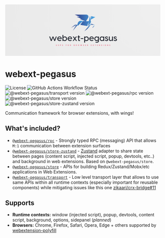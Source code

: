 ![Logo](./assets/logo.png)

# webext-pegasus

![License](https://badgen.net/github/license/StyleT/webext-pegasus)
![GitHub Actions Workflow Status](https://img.shields.io/github/actions/workflow/status/StyleT/webext-pegasus/ci.yml?branch=main)
![@webext-pegasus/transport version](https://badgen.net/npm/v/@webext-pegasus%2Ftransport?label=@webext-pegasus%2Ftransport)
![@webext-pegasus/rpc version](https://badgen.net/npm/v/@webext-pegasus%2Frpc?label=@webext-pegasus%2Frpc)
![@webext-pegasus/store version](https://badgen.net/npm/v/@webext-pegasus%2Fstore?label=@webext-pegasus%2Fstore)
![@webext-pegasus/store-zustand version](https://badgen.net/npm/v/@webext-pegasus%2Fstore-zustand?label=@webext-pegasus%2Fstore-zustand)

Communication framework for browser extensions, with wings!

## What's included?

- [`@webext-pegasus/rpc`](./packages/rpc/) - Strongly typed RPC (messaging) API that allows `M:1` communication between extension surfaces
- [`@webext-pegasus/store-zustand`](./packages/store-zustand/) - [Zustand](https://github.com/pmndrs/zustand) adapter to share state between pages (content script, injected script, popup, devtools, etc..) and background in web extensions. Based on `@webext-pegasus/store`.
- [`@webext-pegasus/store`](./packages/store/) - APIs for building Redux/Zustand/Mobx/etc applications in Web Extensions.
- [`@webext-pegasus/transport`](./packages/transport/) - Low level transport layer that allows to use same APIs within all runtime contexts (especially important for reusable components) while mitigating issues like this one [zikaari/crx-bridge#11](https://github.com/zikaari/crx-bridge/issues/11)

## Supports

* **Runtime contexts:** window (injected script), popup, devtools, content script, background, options, sidepanel (_planned_)
* **Browsers:** Chrome, Firefox, Safari, Opera, Edge + others supported by [webextension-polyfill](https://github.com/mozilla/webextension-polyfill)
